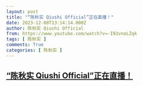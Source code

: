 ```yaml
---
layout: post
title: "“陈秋实 Qiushi Official”正在直播！"
date: 2023-12-08T13:14:14.000Z
author: 陈秋实 Qiushi Official
from: https://www.youtube.com/watch?v=-I93vnoLZqk
tags: [ 陈秋实 ]
comments: True
categories: [ 陈秋实 ]
---
```

<!--1702041254000-->
[“陈秋实 Qiushi Official”正在直播！](https://www.youtube.com/watch?v=-I93vnoLZqk)
------

<div>

</div>
